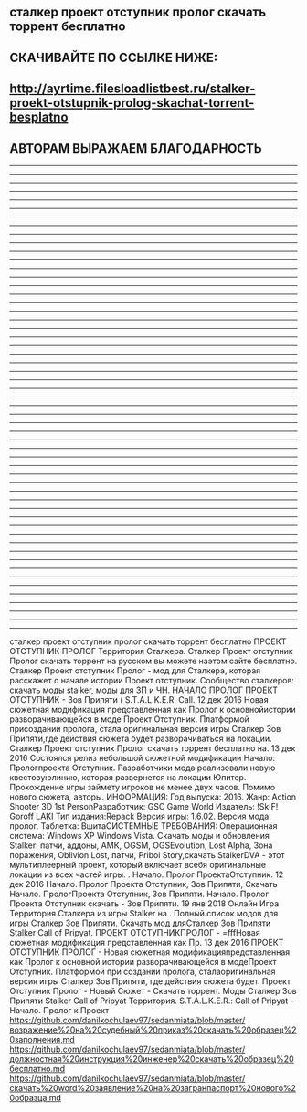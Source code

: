 сталкер проект отступник пролог скачать торрент бесплатно
--------------------------------------------------
СКАЧИВАЙТЕ ПО ССЫЛКЕ НИЖЕ:
--------------------------------------------------
http://ayrtime.filesloadlistbest.ru/stalker-proekt-otstupnik-prolog-skachat-torrent-besplatno
--------------------------------------------------
АВТОРАМ ВЫРАЖАЕМ БЛАГОДАРНОСТЬ
--------------------------------------------------
--------------------------------------------------
--------------------------------------------------
--------------------------------------------------
--------------------------------------------------
--------------------------------------------------
--------------------------------------------------
--------------------------------------------------
--------------------------------------------------
--------------------------------------------------
--------------------------------------------------
--------------------------------------------------
--------------------------------------------------
--------------------------------------------------
--------------------------------------------------
--------------------------------------------------
--------------------------------------------------
--------------------------------------------------
--------------------------------------------------
--------------------------------------------------
--------------------------------------------------
--------------------------------------------------
--------------------------------------------------
--------------------------------------------------
--------------------------------------------------
--------------------------------------------------
--------------------------------------------------
--------------------------------------------------
--------------------------------------------------
--------------------------------------------------
--------------------------------------------------
--------------------------------------------------
--------------------------------------------------
--------------------------------------------------
--------------------------------------------------
--------------------------------------------------
--------------------------------------------------
--------------------------------------------------
--------------------------------------------------
--------------------------------------------------
--------------------------------------------------
--------------------------------------------------
--------------------------------------------------
--------------------------------------------------
--------------------------------------------------
--------------------------------------------------
--------------------------------------------------
--------------------------------------------------
--------------------------------------------------
--------------------------------------------------
--------------------------------------------------
--------------------------------------------------
--------------------------------------------------
--------------------------------------------------
--------------------------------------------------
--------------------------------------------------
сталкер проект отступник пролог скачать торрент бесплатно ПРОЕКТ ОТСТУПНИК ПРОЛОГ Территория Сталкера. Сталкер Проект отступник Пролог скачать торрент на русском вы можете наэтом сайте бесплатно. Сталкер Проект отступник Пролог - мод для Сталкера, которая расскажет о начале истории Проект отступник. Сообщество сталкеров: скачать моды stalker, моды для ЗП и ЧН. НАЧАЛО ПРОЛОГ ПРОЕКТ ОТСТУПНИК - Зов Припяти ( S.T.A.L.K.E.R. Call. 12 дек 2016  Новая сюжетная модификация представленная как Пролог к основнойистории разворачивающейся в моде Проект Отступник. Платформой присоздании пролога, стала оригинальная версия игры Сталкер Зов Припяти,где действия сюжета будет разворачиваться на локации. Сталкер Проект отступник Пролог скачать торрент бесплатно на. 13 дек 2016  Состоялся релиз небольшой сюжетной модификации Начало: Прологпроекта Отступник. Разработчики мода реализовали новую квестовуюлинию, которая развернется на локации Юпитер. Прохождение игры займету игроков не менее двух часов. Помимо нового сюжета, авторы. ИНФОРМАЦИЯ: Год выпуска: 2016. Жанр: Action Shooter  3D  1st PersonРазработчик: GSC Game World Издатель: !SkIF!  Goroff  LAKI Тип издания:Repack Версия игры: 1.6.02. Версия мода: пролог. Таблетка: ВшитаСИСТЕМНЫЕ ТРЕБОВАНИЯ:  Операционная система: Windows XP Windows Vista. Скачать моды и обновления Stalker: патчи, аддоны, АМК, OGSM, OGSEvolution, Lost Alpha, Зона поражения, Oblivion Lost, патчи, Priboi Story,скачать  StalkerDVA - этот мультиплеерный проект, который включает всебя оригинальные локации из всех частей игры. . Начало. Пролог ПроектаОтступник. 12 дек 2016  Начало. Пролог Проекта Отступник, Зов Припяти, Скачать Начало. ПрологПроекта Отступник, Зов Припяти. Начало. Пролог Проекта Отступник скачать - Зов Припяти. 19 янв 2018  Онлайн Игра Территория Сталкера из игры Stalker на . Полный список модов для игры Сталкер Зов Припяти. Скачать мод дляСталкер Зов Припяти  Stalker Call of Pripyat.  ПРОЕКТ ОТСТУПНИКПРОЛОГ - =fffНовая сюжетная модификация представленная как Пр.
13 дек 2016  ПРОЕКТ ОТСТУПНИК ПРОЛОГ - Новая сюжетная модификацияпредставленная как Пролог к основной истории разворачивающейся в модеПроект Отступник. Платформой при создании пролога, сталаоригинальная версия игры Сталкер Зов Припяти, где действия сюжета будет. Проект Отступник Пролог - Новый Сюжет - Скачать торрент. Моды Сталкер Зов Припяти Stalker Call of Pripyat Территория. S.T.A.L.K.E.R.: Call of Pripyat - Начало. Пролог к Проект
https://github.com/danilkochulaev97/sedanmiata/blob/master/возражение%20на%20судебный%20приказ%20скачать%20образец%20заполнения.md
https://github.com/danilkochulaev97/sedanmiata/blob/master/должностная%20инструкция%20инженер%20скачать%20образец%20бесплатно.md
https://github.com/danilkochulaev97/sedanmiata/blob/master/скачать%20word%20заявление%20на%20загранпаспорт%20нового%20образца.md